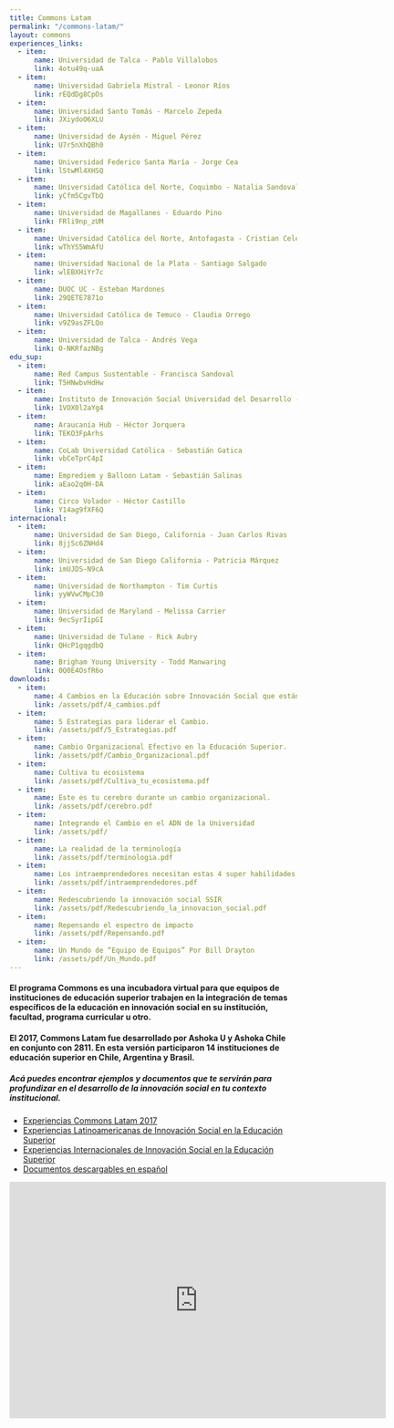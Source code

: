 ```yaml
---
title: Commons Latam
permalink: "/commons-latam/"
layout: commons
experiences_links:
  - item:
      name: Universidad de Talca - Pablo Villalobos
      link: 4otu49q-uaA
  - item:
      name: Universidad Gabriela Mistral - Leonor Ríos
      link: rEQdDg8CpOs
  - item:
      name: Universidad Santo Tomás - Marcelo Zepeda
      link: JXiydoO6XLU
  - item:
      name: Universidad de Aysén - Miguel Pérez
      link: U7r5nXhQBh0
  - item:
      name: Universidad Federico Santa María - Jorge Cea
      link: lStwMl4XHSQ
  - item:
      name: Universidad Católica del Norte, Coquimbo - Natalia Sandoval
      link: yCfm5CgvTbQ
  - item:
      name: Universidad de Magallanes - Eduardo Pino
      link: FRli9np_zUM
  - item:
      name: Universidad Católica del Norte, Antofagasta - Cristian Celedón
      link: wThYS5WmAfU
  - item:
      name: Universidad Nacional de la Plata - Santiago Salgado
      link: wlEBXHiYr7c
  - item:
      name: DUOC UC - Esteban Mardones
      link: 29QETE7871o
  - item:
      name: Universidad Católica de Temuco - Claudia Orrego
      link: v9Z9asZFLQo
  - item:
      name: Universidad de Talca - Andrés Vega
      link: O-NKRfazNBg
edu_sup:
  - item:
      name: Red Campus Sustentable - Francisca Sandoval
      link: T5HNwbvHdHw
  - item:
      name: Instituto de Innovación Social Universidad del Desarrollo - Cristián Figueroa
      link: 1VOX0l2aYg4
  - item:
      name: Araucanía Hub - Héctor Jorquera
      link: TEKO3FpArhs
  - item:
      name: CoLab Universidad Católica - Sebastián Gatica
      link: vbCeTprC4pI
  - item:
      name: Emprediem y Balloon Latam - Sebastián Salinas
      link: aEao2q0H-DA
  - item:
      name: Circo Volador - Héctor Castillo
      link: Y14ag9fXF6Q
internacional:
  - item:
      name: Universidad de San Diego, California - Juan Carlos Rivas
      link: 8jjSc6ZNHd4
  - item:
      name: Universidad de San Diego California - Patricia Márquez
      link: imUJDS-N9cA
  - item:
      name: Universidad de Northampton - Tim Curtis
      link: yyWVwCMpC30
  - item:
      name: Universidad de Maryland - Melissa Carrier
      link: 9ecSyrIipGI
  - item:
      name: Universidad de Tulane - Rick Aubry
      link: QHcP1gqgdbQ
  - item:
      name: Brigham Young University - Todd Manwaring
      link: 0Q0E4OsfR6o
downloads:
  - item:
      name: 4 Cambios en la Educación sobre Innovación Social que están ocurriendo y 4 cambios que vendrán.
      link: /assets/pdf/4_cambios.pdf
  - item:
      name: 5 Estrategias para liderar el Cambio.
      link: /assets/pdf/5_Estrategias.pdf
  - item:
      name: Cambio Organizacional Efectivo en la Educación Superior.
      link: /assets/pdf/Cambio_Organizacional.pdf
  - item:
      name: Cultiva tu ecosistema
      link: /assets/pdf/Cultiva_tu_ecosistema.pdf
  - item:
      name: Este es tu cerebro durante un cambio organizacional.
      link: /assets/pdf/cerebro.pdf
  - item:
      name: Integrando el Cambio en el ADN de la Universidad
      link: /assets/pdf/
  - item:
      name: La realidad de la terminología
      link: /assets/pdf/terminologia.pdf
  - item:
      name: Los intraemprendedores necesitan estas 4 super habilidades para dominar el arte de la innovación institucional
      link: /assets/pdf/intraemprendedores.pdf
  - item:
      name: Redescubriendo la innovación social SSIR
      link: /assets/pdf/Redescubriendo_la_innovacion_social.pdf
  - item:
      name: Repensando el espectro de impacto
      link: /assets/pdf/Repensando.pdf
  - item:
      name: Un Mundo de “Equipo de Equipos” Por Bill Drayton 
      link: /assets/pdf/Un_Mundo.pdf
---
```


#### El programa Commons es una incubadora virtual para que equipos de instituciones de educación superior trabajen en la integración de temas específicos de la educación en innovación social en su institución, facultad, programa curricular u otro. 

#### El 2017, Commons Latam fue desarrollado por Ashoka U y Ashoka Chile en conjunto con 2811. En esta versión participaron 14 instituciones de educación superior en Chile, Argentina y Brasil. 

##### Acá puedes encontrar ejemplos y documentos que te servirán para profundizar en el desarrollo de la innovación social en tu contexto institucional.

<ul>
 <a href="#experiencias"><li>Experiencias Commons Latam 2017</li></a>
 <a href="#latinoamericanas"><li>Experiencias Latinoamericanas de Innovación Social en la Educación Superior</li></a>
 <a href="#internacionales"><li>Experiencias Internacionales de Innovación Social en la Educación Superior</li></a>
 <a href="#descargables"><li>Documentos descargables en español</li></a>
</ul>

<div id="divider"></div>

<iframe width="660" height="415" src="https://www.youtube.com/embed/B2SpDSh7iMk?rel=0" frameborder="0" allow="autoplay; encrypted-media" allowfullscreen></iframe>
